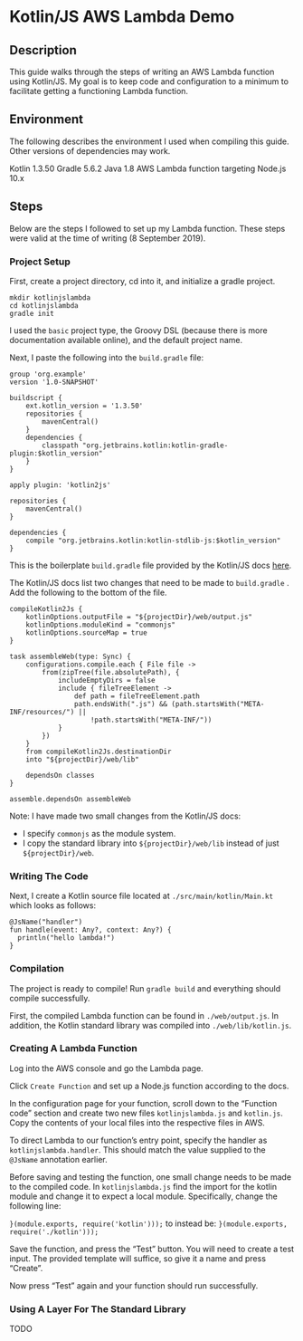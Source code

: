 # Kotlin/JS AWS Lambda Demo

## Description
This guide walks through the steps of writing an AWS Lambda function using
Kotlin/JS. My goal is to keep code and configuration to a minimum to facilitate
getting a functioning Lambda function.

## Environment
The following describes the environment I used when compiling this guide. Other
versions of dependencies may work.

Kotlin 1.3.50
Gradle 5.6.2
Java 1.8
AWS Lambda function targeting Node.js 10.x

## Steps
Below are the steps I followed to set up my Lambda function. These steps were valid
at the time of writing (8 September 2019).

### Project Setup

First, create a project directory, cd into it, and initialize a gradle project.

```
mkdir kotlinjslambda
cd kotlinjslambda
gradle init
```

I used the `basic` project type, the Groovy DSL (because there is more documentation available online), and the default project name.

Next, I paste the following into the `build.gradle` file:

```
group 'org.example'
version '1.0-SNAPSHOT'

buildscript {
    ext.kotlin_version = '1.3.50'
    repositories {
        mavenCentral()
    }
    dependencies {
        classpath "org.jetbrains.kotlin:kotlin-gradle-plugin:$kotlin_version"
    }
}

apply plugin: 'kotlin2js'

repositories {
    mavenCentral()
}

dependencies {
    compile "org.jetbrains.kotlin:kotlin-stdlib-js:$kotlin_version"
}
```

This is the boilerplate `build.gradle` file provided by the Kotlin/JS docs [here](https://kotlinlang.org/docs/tutorials/javascript/getting-started-gradle/getting-started-with-gradle.html).

The Kotlin/JS docs list two changes that need to be made to `build.gradle` . Add the following to the bottom of the file.

```
compileKotlin2Js {
    kotlinOptions.outputFile = "${projectDir}/web/output.js"
    kotlinOptions.moduleKind = "commonjs"
    kotlinOptions.sourceMap = true
}

task assembleWeb(type: Sync) {
    configurations.compile.each { File file ->
        from(zipTree(file.absolutePath), {
            includeEmptyDirs = false
            include { fileTreeElement ->
                def path = fileTreeElement.path
                path.endsWith(".js") && (path.startsWith("META-INF/resources/") ||
                    !path.startsWith("META-INF/"))
            }
        })
    }
    from compileKotlin2Js.destinationDir
    into "${projectDir}/web/lib"

    dependsOn classes
}

assemble.dependsOn assembleWeb
```

Note: I have made two small changes from the Kotlin/JS docs:
* I specify `commonjs` as the module system.
* I copy the standard library into `${projectDir}/web/lib` instead of just `${projectDir}/web`.

### Writing The Code

Next, I create a Kotlin source file located at  `./src/main/kotlin/Main.kt` which looks as follows:

```
@JsName("handler")
fun handle(event: Any?, context: Any?) {
  println("hello lambda!")
}
```

### Compilation

The project is ready to compile! Run `gradle build` and everything should compile successfully.

First, the compiled Lambda function can be found in `./web/output.js`.  In addition, the Kotlin standard library was compiled into `./web/lib/kotlin.js`.

### Creating A Lambda Function

Log into the AWS console and go the Lambda page.

Click `Create Function` and set up a Node.js function according to the docs.

In the configuration page for your function, scroll down to the “Function code” section and create two new files `kotlinjslambda.js` and `kotlin.js`. Copy the contents of your local files into the respective files in AWS.

To direct Lambda to our function’s entry point, specify the handler as `kotlinjslambda.handler`. This should match the value supplied to the `@JsName` annotation earlier.

Before saving and testing the function, one small change needs to be made to the compiled code. In `kotlinjslambda.js` find the import for the kotlin module and change it to expect a local module. Specifically, change the following line:

`}(module.exports, require('kotlin')));`
to instead be:
`}(module.exports, require('./kotlin')));`

Save the function, and press the “Test” button. You will need to create a test input. The provided template will suffice, so give it a name and press “Create”.

Now press “Test” again and your function should run successfully.

### Using A Layer For The Standard Library

TODO

